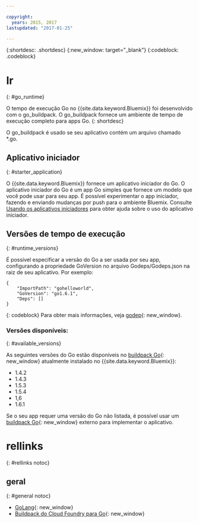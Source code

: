 ```yaml
---

copyright:
  years: 2015, 2017
lastupdated: "2017-01-25"

---
```


{:shortdesc: .shortdesc}
{:new_window: target="_blank"}
{:codeblock: .codeblock}


# Ir
{: #go_runtime}

O tempo de execução Go no {{site.data.keyword.Bluemix}} foi desenvolvido com o go_buildpack.
O go_buildpack fornece um ambiente de tempo de execução completo para apps Go.
{: shortdesc}

O go_buildpack é usado se seu aplicativo contém um arquivo chamado *.go.

## Aplicativo iniciador
{: #starter_application}

O {{site.data.keyword.Bluemix}} fornece um aplicativo iniciador do Go.  O aplicativo iniciador do Go é um app Go simples que fornece
um modelo que você pode usar para seu app. É possível experimentar o app iniciador, fazendo e enviando mudanças por push para o ambiente
Bluemix. Consulte [Usando os aplicativos iniciadores](/docs/cfapps/starter_app_usage.html) para obter ajuda sobre o uso do
aplicativo iniciador.

## Versões de tempo de execução
{: #runtime_versions}

É possível especificar a versão do Go a ser usada por seu app, configurando a propriedade GoVersion no arquivo
Godeps/Godeps.json na raiz de seu aplicativo. Por exemplo:

```
{
	"ImportPath": "gohelloworld",
	"GoVersion": "go1.6.1",
	"Deps": []
}
```
{: codeblock}
Para obter mais informações, veja [godep](https://github.com/tools/godep){: new_window}.

### Versões disponíveis:
{: #available_versions}

As seguintes versões do Go estão disponíveis no [buildpack Go](https://github.com/cloudfoundry/go-buildpack/releases/tag/v1.7.5){: new_window}
atualmente instalado no {{site.data.keyword.Bluemix}}:

* 1.4.2
* 1.4.3
* 1.5.3
* 1.5.4
* 1,6
* 1.6.1

Se o seu app requer uma versão do Go não listada,
é possível usar um [buildpack Go](https://github.com/cloudfoundry/go-buildpack.git){: new_window} externo para implementar o aplicativo.

# rellinks
{: #rellinks notoc}
## geral
{: #general notoc}

* [GoLang](http://golang.org/){: new_window}
* [Buildpack do Cloud Foundry para Go](https://github.com/cloudfoundry/go-buildpack){: new_window}
